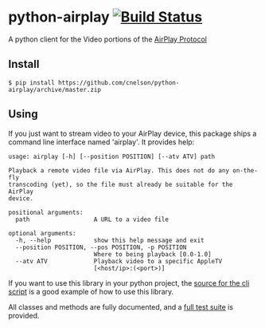 # python-airplay [![Build Status](https://travis-ci.org/cnelson/python-airplay.svg?branch=master)](https://travis-ci.org/cnelson/python-airplay) 

A python client for the Video portions of the [AirPlay Protocol](https://nto.github.io/AirPlay.html#video)

## Install
    
    $ pip install https://github.com/cnelson/python-airplay/archive/master.zip

## Using

If you just want to stream video to your AirPlay device, this package ships
a command line interface named 'airplay'.  It provides help:

    usage: airplay [-h] [--position POSITION] [--atv ATV] path

    Playback a remote video file via AirPlay. This does not do any on-the-fly
    transcoding (yet), so the file must already be suitable for the AirPlay
    device.

    positional arguments:
      path                  A URL to a video file

    optional arguments:
      -h, --help            show this help message and exit
      --position POSITION, --pos POSITION, -p POSITION
                            Where to being playback [0.0-1.0]
      --atv ATV             Playback video to a specific AppleTV
                            [<host/ip>:(<port>)]

If you want to use this library in your python project, the [source for the cli script](airplay/cli.py) is a good example of how to use this library.

All classes and methods are fully documented, and a [full test suite](airplay/tests.py) is provided.
